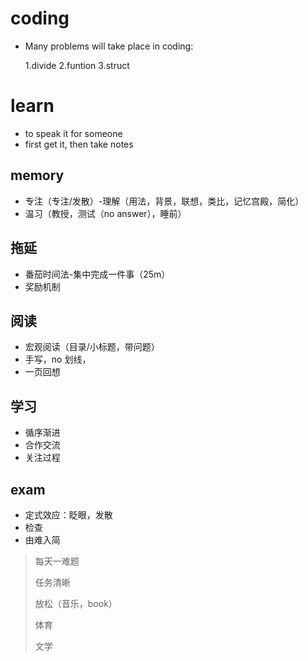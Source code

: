 # coding


- Many problems will take place in coding: 
 
  1.divide 
  2.funtion
  3.struct

# learn


- to speak it for someone
- first get it, then take notes

## memory

- 专注（专注/发散）-理解（用法，背景，联想，类比，记忆宫殿，简化） 
- 温习（教授，测试（no answer），睡前）

## 拖延

- 番茄时间法-集中完成一件事（25m）
- 奖励机制

## 阅读

- 宏观阅读（目录/小标题，带问题）
- 手写，no 划线，
- 一页回想

## 学习

- 循序渐进 
- 合作交流
- 关注过程

## exam

- 定式效应：眨眼，发散
- 检查
- 由难入简


> 每天一难题
> 
> 任务清晰 
> 
> 放松（音乐，book）
> 
> 体育
> 
> 文学
> 
> 
> 
> 
> 
> 
> 
> 
